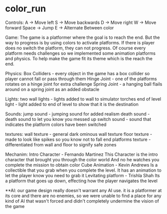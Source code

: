 # color_run
Controls:
A -> Move left
S -> Move backwards
D -> Move right
W -> Move forward
Space -> Jump
E -> Alternate Between color

Game:
The game is a platformer where the goal is to reach the end. But the
way to progress is by using colors to activate platforms. If there is player
does no switch the platform, they can not progress. Of course every platform
needs challenges so we implemented some animation platforms and physics. To 
help make the game fit its theme which is the reach the end.

Physics:
Box Colliders - every object in the game has a box collider so player cannot fall or pass through them
Hinge Joint - one of the platforms rotates on a hinge joint for extra challenge
Spring Joint - a hanging ball flails around on a spring joint as an added obstacle

Lights:
two wall lights - lights added to wall to simulator torches
end of level light - light added to end of level to show that it is the destination

Sounds:
jump sound - jumping sound for added realism
death sound - death sound to let you know you messed up
switch sound - sound that indicates the platform colors have been switched

textures:
wall texture - general dark ominous wall texture
floor texture - made to look like spikes so you know not to fall
end platforms texture - differentiated from wall and floor to signify safe zones

Mechanim:
Intro Character - Fernando Martinez
This Character is the intro character that brought you through the color world
And no he watches you complete the mission to obtain color
Cube Animation - Kevin Andrews
Is a collectible that you grab when you complete the level. It has an
animation to let the player know you need to grab it
Levitating platform - Trishla Shah
Its a platform that goes up down, effecting how the player navigates the
level

**AI: our game design really doesn't warrant any AI use. it is a platformer at its core and there are no enemies, so we were unable to find a place for any kind of AI that wasn't forced and didn't completely undermine the vision of the game
